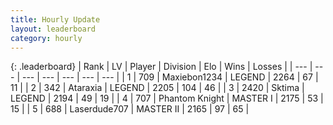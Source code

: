 ```yaml
---
title: Hourly Update
layout: leaderboard
category: hourly
---
```


{: .leaderboard}
| Rank | LV | Player | Division | Elo | Wins | Losses |
| --- | --- | --- | --- | --- | --- | --- |
| <span data-change="0">1</span> | 709 | <span title="ID: 410122">Maxiebon1234</span> | LEGEND | <span data-change="0">2264</span> | <span data-change="0">67</span> | <span data-change="0">11</span> |
| <span data-change="1">2</span> | 342 | <span title="ID: 745153">Ataraxia</span> | LEGEND | <span data-change="0">2205</span> | <span data-change="0">104</span> | <span data-change="0">46</span> |
| <span data-change="-1">3</span> | 2420 | <span title="ID: 353063">Sktima</span> | LEGEND | <span data-change="-12">2194</span> | <span data-change="0">49</span> | <span data-change="1">19</span> |
| <span data-change="0">4</span> | 707 | <span title="ID: 742939">Phantom Knight</span> | MASTER I | <span data-change="0">2175</span> | <span data-change="0">53</span> | <span data-change="0">15</span> |
| <span data-change="0">5</span> | 688 | <span title="ID: 372321">Laserdude707</span> | MASTER II | <span data-change="0">2165</span> | <span data-change="0">97</span> | <span data-change="0">65</span> |